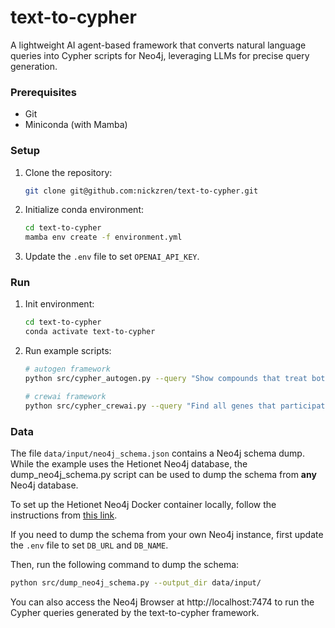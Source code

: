 # text-to-cypher
A lightweight AI agent-based framework that converts natural language queries into Cypher scripts for Neo4j, leveraging LLMs for precise query generation.

### Prerequisites

- Git
- Miniconda (with Mamba)

### Setup

1. Clone the repository:
   ```sh
   git clone git@github.com:nickzren/text-to-cypher.git
   ```
2. Initialize conda environment:
   ```sh
   cd text-to-cypher
   mamba env create -f environment.yml
   ```
3. Update the `.env` file to set `OPENAI_API_KEY`.

### Run

1. Init environment:
   ```sh
   cd text-to-cypher
   conda activate text-to-cypher
   ```
2. Run example scripts:
   ```sh
   # autogen framework
   python src/cypher_autogen.py --query "Show compounds that treat both type 2 diabetes mellitus and hypertension."

   # crewai framework
   python src/cypher_crewai.py --query "Find all genes that participate in the mitotic spindle checkpoint and are expressed in the lung."
   ```

### Data

The file `data/input/neo4j_schema.json` contains a Neo4j schema dump. While the example uses the Hetionet Neo4j database, the dump_neo4j_schema.py script can be used to dump the schema from **any** Neo4j database.

To set up the Hetionet Neo4j Docker container locally, follow the instructions from [this link](https://github.com/nickzren/hetionet/tree/main?tab=readme-ov-file#docker-setup-and-initialization).

If you need to dump the schema from your own Neo4j instance, first update the `.env` file to set `DB_URL` and `DB_NAME`.

Then, run the following command to dump the schema:
```sh
python src/dump_neo4j_schema.py --output_dir data/input/
```

You can also access the Neo4j Browser at http://localhost:7474 to run the Cypher queries generated by the text-to-cypher framework.